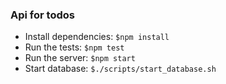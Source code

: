 ### Api for todos

- Install dependencies: `$npm install`
- Run the tests: `$npm test`
- Run the server: `$npm start`
- Start database: `$./scripts/start_database.sh`